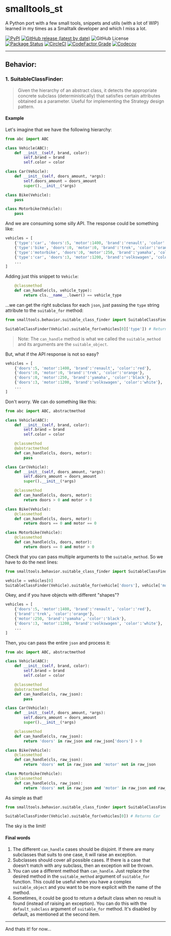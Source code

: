 # smalltools_st

A Python port with a few small tools, snippets and utils (with a lot of WIP) learned in my times as a Smalltalk developer and which I miss a lot.

[![PyPI](https://img.shields.io/pypi/v/smalltools_st?color=blue&label=PyPI%20Version&logo=python&logoColor=white)](https://pypi.org/project/smalltools_st/)
[![GitHub release (latest by date)](https://img.shields.io/github/v/release/EzequielPuerta/smalltools?label=Latest%20Release&display_name=tag&logo=github&logoColor=white)](https://github.com/EzequielPuerta/smalltools/releases/latest)
![GitHub License](https://img.shields.io/github/license/EzequielPuerta/smalltools?label=License&logo=github&logoColor=white)
[![Package Status](https://img.shields.io/pypi/status/smalltools_st.svg?label=PyPI%20Status&logo=python&logoColor=white)](https://pypi.org/project/smalltools_st/)
[![CircleCI](https://img.shields.io/circleci/build/gh/EzequielPuerta/smalltools/main?label=CircleCI%20Build&logo=circleci&logoColor=white)](https://circleci.com/gh/EzequielPuerta/smalltools)
[![CodeFactor Grade](https://img.shields.io/codefactor/grade/github/EzequielPuerta/smalltools/main?label=CodeFactor&logo=codefactor&logoColor=white)](https://www.codefactor.io/repository/github/ezequielpuerta/smalltools)
[![Codecov](https://img.shields.io/codecov/c/gh/EzequielPuerta/smalltools?label=Codecov&logo=codecov&logoColor=white)](https://codecov.io/gh/EzequielPuerta/smalltools)

---
## Behavior:

### 1. SuitableClassFinder:

> Given the hierarchy of an abstract class, it detects the appropriate concrete subclass (deterministically) that satisfies certain attributes obtained as a parameter. Useful for implementing the Strategy design pattern.

#### Example

Let's imagine that we have the following hierarchy:

```python
from abc import ABC

class Vehicle(ABC):
    def __init__(self, brand, color):
        self.brand = brand
        self.color = color

class Car(Vehicle):
    def __init__(self, doors_amount, *args):
        self.doors_amount = doors_amount
        super().__init__(*args)

class Bike(Vehicle):
    pass

class Motorbike(Vehicle):
    pass
```

And we are consuming some silly API. The response could be something like:

```python
vehicles = [
    {'type':'car', 'doors':5, 'motor':1400, 'brand':'renault', 'color':'red'},
    {'type':'bike', 'doors':0, 'motor':0, 'brand':'trek', 'color':'orange'},
    {'type':'motorbike', 'doors':0, 'motor':250, 'brand':'yamaha', 'color':'black'},
    {'type':'car', 'doors':3, 'motor':1200, 'brand':'volkswagen', 'color':'white'},
    ...
]
```

Adding just this snippet to `Vehicle`:

```python
    @classmethod
    def can_handle(cls, vehicle_type):
        return cls.__name__.lower() == vehicle_type
```

...we can get the right subclass for each `json`, just passing the `type` string attribute to the `suitable_for` method:

```python
from smalltools.behavior.suitable_class_finder import SuitableClassFinder

SuitableClassFinder(Vehicle).suitable_for(vehicles[0]['type']) # Returns Car
```

> Note: The `can_handle` method is what we called the `suitable_method` and its arguments are the `suitable_object`.

But, what if the API response is not so easy?

```python
vehicles = [
    {'doors':5, 'motor':1400, 'brand':'renault', 'color':'red'},
    {'doors':0, 'motor':0, 'brand':'trek', 'color':'orange'},
    {'doors':0, 'motor':250, 'brand':'yamaha', 'color':'black'},
    {'doors':3, 'motor':1200, 'brand':'volkswagen', 'color':'white'},
    ...
]
```

Don't worry. We can do something like this:

```python
from abc import ABC, abstractmethod

class Vehicle(ABC):
    def __init__(self, brand, color):
        self.brand = brand
        self.color = color

    @classmethod
    @abstractmethod
    def can_handle(cls, doors, motor):
        pass

class Car(Vehicle):
    def __init__(self, doors_amount, *args):
        self.doors_amount = doors_amount
        super().__init__(*args)

    @classmethod
    def can_handle(cls, doors, motor):
        return doors > 0 and motor > 0

class Bike(Vehicle):
    @classmethod
    def can_handle(cls, doors, motor):
        return doors == 0 and motor == 0

class Motorbike(Vehicle):
    @classmethod
    def can_handle(cls, doors, motor):
        return doors == 0 and motor > 0
```

Check that you can pass multiple arguments to the `suitable_method`. So we have to do the next lines:

```python
from smalltools.behavior.suitable_class_finder import SuitableClassFinder

vehicle = vehicles[0]
SuitableClassFinder(Vehicle).suitable_for(vehicle['doors'], vehicle['motor']) # Returns Car
```

Okey, and if you have objects with different "shapes"?

```python
vehicles = [
    {'doors':5, 'motor':1400, 'brand':'renault', 'color':'red'},
    {'brand':'trek', 'color':'orange'},
    {'motor':250, 'brand':'yamaha', 'color':'black'},
    {'doors':3, 'motor':1200, 'brand':'volkswagen', 'color':'white'},
    ...
]
```

Then, you can pass the entire `json` and process it:

```python
from abc import ABC, abstractmethod

class Vehicle(ABC):
    def __init__(self, brand, color):
        self.brand = brand
        self.color = color

    @classmethod
    @abstractmethod
    def can_handle(cls, raw_json):
        pass

class Car(Vehicle):
    def __init__(self, doors_amount, *args):
        self.doors_amount = doors_amount
        super().__init__(*args)

    @classmethod
    def can_handle(cls, raw_json):
        return 'doors' in raw_json and raw_json['doors'] > 0

class Bike(Vehicle):
    @classmethod
    def can_handle(cls, raw_json):
        return 'doors' not in raw_json and 'motor' not in raw_json

class Motorbike(Vehicle):
    @classmethod
    def can_handle(cls, raw_json):
        return 'doors' not in raw_json and 'motor' in raw_json and raw_json['motor'] > 0
```

As simple as that!

```python
from smalltools.behavior.suitable_class_finder import SuitableClassFinder

SuitableClassFinder(Vehicle).suitable_for(vehicles[0]) # Returns Car
```

The sky is the limit!

#### Final words

1. The different `can_handle` cases should be disjoint. If there are many subclasses that suits to one case, it will raise an exception.
2. Subclasses should cover all possible cases. If there is a case that doesn't match with any subclass, then an exception will be thrown.
3. You can use a different method than `can_handle`. Just replace the desired method in the `suitable_method` argument of `suitable_for` function. This could be useful when you have a complex `suitable_object` and you want to be more explicit with the name of the method.
4. Sometimes, it could be good to return a default class when no result is found (instead of raising an exception). You can do this with the `default_subclass` argument of `suitable_for` method. It's disabled by default, as mentioned at the second item.

---
And thats it! for now...